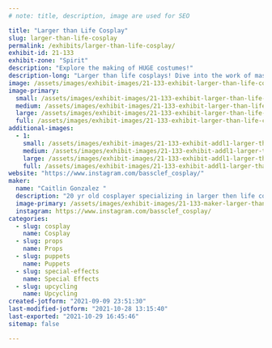 ```yaml
---
# note: title, description, image are used for SEO

title: "Larger than Life Cosplay"
slug: larger-than-life-cosplay
permalink: /exhibits/larger-than-life-cosplay/
exhibit-id: 21-133
exhibit-zone: "Spirit"
description: "Explore the making of HUGE costumes!"
description-long: "Larger than life cosplays! Dive into the work of massive costume making, the framework, the stilts, the paint, and more! How to transport, how to reduce weight, all the how to&#039;s involved in making a massive costume."
image: /assets/images/exhibit-images/21-133-exhibit-larger-than-life-cosplay-screenshot-20210909-222243-instagram-large.jpg
image-primary: 
  small: /assets/images/exhibit-images/21-133-exhibit-larger-than-life-cosplay-screenshot-20210909-222243-instagram-small.jpg
  medium: /assets/images/exhibit-images/21-133-exhibit-larger-than-life-cosplay-screenshot-20210909-222243-instagram-medium.jpg
  large: /assets/images/exhibit-images/21-133-exhibit-larger-than-life-cosplay-screenshot-20210909-222243-instagram-large.jpg
  full: /assets/images/exhibit-images/21-133-exhibit-larger-than-life-cosplay-screenshot-20210909-222243-instagram-full.jpg
additional-images: 
  - 1:
    small: /assets/images/exhibit-images/21-133-exhibit-addl1-larger-than-life-cosplay-15493657-10157854627625696-44952644482996312-o-small.jpg
    medium: /assets/images/exhibit-images/21-133-exhibit-addl1-larger-than-life-cosplay-15493657-10157854627625696-44952644482996312-o-medium.jpg
    large: /assets/images/exhibit-images/21-133-exhibit-addl1-larger-than-life-cosplay-15493657-10157854627625696-44952644482996312-o-large.jpg
    full: /assets/images/exhibit-images/21-133-exhibit-addl1-larger-than-life-cosplay-15493657-10157854627625696-44952644482996312-o-full.jpg
website: "https://www.instagram.com/bassclef_cosplay/"
maker: 
  name: "Caitlin Gonzalez "
  description: "20 yr old cosplayer specializing in larger then life costumes."
  image-primary: /assets/images/exhibit-images/21-133-maker-larger-than-life-cosplay-screenshot-20180215-232743-medium.jpg
  instagram: https://www.instagram.com/bassclef_cosplay/
categories: 
  - slug: cosplay
    name: Cosplay
  - slug: props
    name: Props
  - slug: puppets
    name: Puppets
  - slug: special-effects
    name: Special Effects
  - slug: upcycling
    name: Upcycling
created-jotform: "2021-09-09 23:51:30"
last-modified-jotform: "2021-10-28 13:15:40"
last-exported: "2021-10-29 16:45:46"
sitemap: false

---
```

